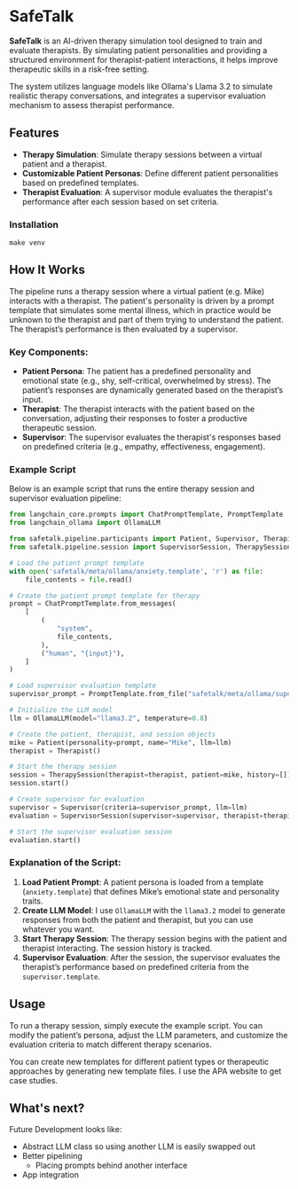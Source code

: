 # SafeTalk

**SafeTalk** is an AI-driven therapy simulation tool designed to train and evaluate therapists. By simulating patient
personalities and providing a structured environment for therapist-patient interactions, it helps improve therapeutic
skills in a risk-free setting.

The system utilizes language models like Ollama's Llama 3.2 to simulate realistic therapy conversations, and integrates
a supervisor evaluation mechanism to assess therapist performance.

## Features

- **Therapy Simulation**: Simulate therapy sessions between a virtual patient and a therapist.
- **Customizable Patient Personas**: Define different patient personalities based on predefined templates.
- **Therapist Evaluation**: A supervisor module evaluates the therapist's performance after each session based on set
  criteria.

### Installation

```shell
make venv
```

## How It Works

The pipeline runs a therapy session where a virtual patient (e.g. Mike) interacts with a therapist.
The patient's personality is driven by a prompt template that simulates some mental illness, which in practice would be
unknown to the therapist and part of them trying to understand the patient.
The therapist’s performance is then evaluated by a supervisor.

### Key Components:

- **Patient Persona**: The patient has a predefined personality and emotional state (e.g., shy, self-critical,
  overwhelmed by stress). The patient’s responses are dynamically generated based on the therapist’s input.
- **Therapist**: The therapist interacts with the patient based on the conversation, adjusting their responses to foster
  a productive therapeutic session.
- **Supervisor**: The supervisor evaluates the therapist's responses based on predefined criteria (e.g., empathy,
  effectiveness, engagement).

### Example Script

Below is an example script that runs the entire therapy session and supervisor evaluation pipeline:

```python
from langchain_core.prompts import ChatPromptTemplate, PromptTemplate
from langchain_ollama import OllamaLLM

from safetalk.pipeline.participants import Patient, Supervisor, Therapist
from safetalk.pipeline.session import SupervisorSession, TherapySession

# Load the patient prompt template
with open('safetalk/meta/ollama/anxiety.template', 'r') as file:
    file_contents = file.read()

# Create the patient prompt template for therapy
prompt = ChatPromptTemplate.from_messages(
    [
        (
            "system",
            file_contents,
        ),
        ("human", "{input}"),
    ]
)

# Load supervisor evaluation template
supervisor_prompt = PromptTemplate.from_file("safetalk/meta/ollama/supervisor.template")

# Initialize the LLM model
llm = OllamaLLM(model="llama3.2", temperature=0.8)

# Create the patient, therapist, and session objects
mike = Patient(personality=prompt, name="Mike", llm=llm)
therapist = Therapist()

# Start the therapy session
session = TherapySession(therapist=therapist, patient=mike, history=[])
session.start()

# Create supervisor for evaluation
supervisor = Supervisor(criteria=supervisor_prompt, llm=llm)
evaluation = SupervisorSession(supervisor=supervisor, therapist=therapist, history=session.history)

# Start the supervisor evaluation session
evaluation.start()
```

### Explanation of the Script:

1. **Load Patient Prompt**: A patient persona is loaded from a template (`anxiety.template`) that defines Mike’s
   emotional state and personality traits.
2. **Create LLM Model**: I use `OllamaLLM` with the `llama3.2` model to generate responses from both the patient and
   therapist, but you can use whatever you want.
3. **Start Therapy Session**: The therapy session begins with the patient and therapist interacting. The session history
   is tracked.
4. **Supervisor Evaluation**: After the session, the supervisor evaluates the therapist’s performance based on
   predefined criteria from the `supervisor.template`.

## Usage

To run a therapy session, simply execute the example script. You can modify the patient’s persona, adjust the LLM
parameters, and customize the evaluation criteria to match different therapy scenarios.

You can create new templates for different patient types or therapeutic approaches by generating new template files. I
use the APA website to get case studies.

## What's next?

Future Development looks like:

* Abstract LLM class so using another LLM is easily swapped out
* Better pipelining
    * Placing prompts behind another interface
* App integration

